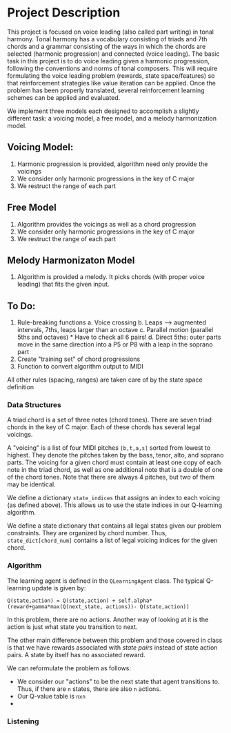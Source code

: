 # Project Description
This project is focused on voice leading (also called part writing) in tonal harmony. Tonal harmony has a vocabulary consisting of triads and 7th chords and a grammar consisting of the ways in which the chords are selected (harmonic progression) and connected (voice leading). The basic task in this project is to do voice leading given a harmonic progression, following the conventions and norms of tonal composers. This will require formulating the voice leading problem (rewards, state space/features) so that reinforcement strategies like value iteration can be applied. Once the problem has been properly translated, several reinforcement learning schemes can be applied and evaluated.

We implement three models each designed to accomplish a slightly different task: a voicing model, a free model, and a melody harmonization model. 

## Voicing Model: 
1. Harmonic progression is provided, algorithm need only provide the voicings
2. We consider only harmonic progressions in the key of C major
3. We restruct the range of each part

## Free Model 
1. Algorithm provides the voicings as well as a chord progression
2. We consider only harmonic progressions in the key of C major
3. We restruct the range of each part

## Melody Harmonizaton Model 
1. Algorithm is provided a melody. It picks chords (with proper voice leading) that fits the given input. 

## To Do: 
1. Rule-breaking functions
    a. Voice crossing
    b. Leaps --> augmented intervals, 7ths, leaps larger than an octave
    c. Parallel motion (parallel 5ths and octaves)
        * Have to check all 6 pairs!
    d. Direct 5ths: outer parts move in the same direction into a P5 or P8 with a leap in the soprano part
2. Create "training set" of chord progressions
3. Function to convert algorithm output to MIDI

All other rules (spacing, ranges) are taken care of by the state space definition

### Data Structures
A triad chord is a set of three notes (chord tones). There are seven triad chords in the key of C major. Each of these chords has several legal voicings.  

A "voicing" is a list of four MIDI pitches `[b,t,a,s]` sorted from lowest to highest. They denote the pitches taken by the bass, tenor, alto, and soprano parts. The voicing for a given chord must contain at least one copy of each note in the triad chord, as well as one additional note that is a double of one of the chord tones. Note that there are always 4 pitches, but two of them may be identical. 

We define a dictionary `state_indices` that assigns an index to each voicing (as defined above). This allows us to use the state indices in our Q-learning algorithm.

We define a state dictionary that contains all legal states given our problem constraints. They are organized by chord number. Thus, `state_dict[chord_num]` contains a list of legal voicing indices for the given chord.

### Algorithm
The learning agent is defined in the `QLearningAgent` class. The typical Q-learning update is given by:

```
Q(state,action) = Q(state,action) + self.alpha*(reward+gamma*max(Q(next_state, actions))- Q(state,action))
```

In this problem, there are no actions. Another way of looking at it is the action is just what state you transition to next. 

The other main difference between this problem and those covered in class is that we have rewards associated with *state pairs* instead of state action pairs. A state by itself has no associated reward.

We can reformulate the problem as follows:

* We consider our "actions" to be the next state that agent transitions to. Thus, if there are `n` states, there are also `n` actions.
* Our Q-value table is `nxn`
* 

### Listening 
